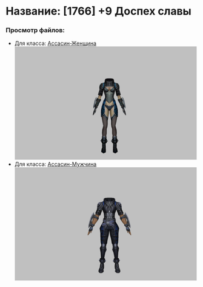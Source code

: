 # Название: [1766] +9 Доспех славы

### Просмотр файлов:
- Для класса: [Ассасин-Женщина](Ассасин-Женщина)
![p070019.png](Ассасин-Женщина/p070019.png)
- Для класса: [Ассасин-Мужчина](Ассасин-Мужчина)
![p060019.png](Ассасин-Мужчина/p060019.png)
